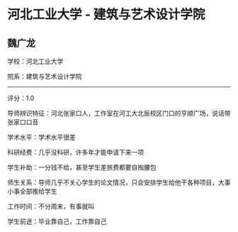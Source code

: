 # 河北工业大学 - 建筑与艺术设计学院

## 魏广龙

学校：河北工业大学

院系：建筑与艺术设计学院

* * *

评分：1.0

导师辨识特征：河北张家口人，工作室在河工大北辰校区门口的亨顺广场，说话带张家口口音

学术水平：学术水平很差

科研经费：几乎没科研，许多年才能申请下来一项

学生补助：一分钱不给，甚至学生差旅费都要自掏腰包

师生关系：导师几乎不关心学生的论文情况，只会安排学生给他干各种项目，大事小事全部推给学生

工作时间：不分周末，有事就叫

学生前途：毕业靠自己，工作靠自己